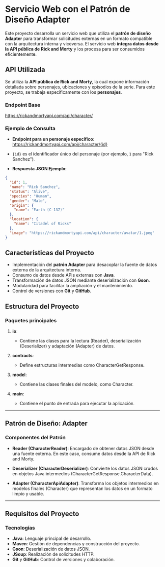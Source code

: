 # **Servicio Web con el Patrón de Diseño Adapter**

Este proyecto desarrolla un servicio web que utiliza el **patrón de diseño Adapter** para transformar solicitudes externas en un formato compatible con la arquitectura interna y viceversa. El servicio web **integra datos desde la API pública de Rick and Morty** y los procesa para ser consumidos eficientemente.

## **API Utilizada**

Se utiliza la **API pública de Rick and Morty**, la cual expone información detallada sobre personajes, ubicaciones y episodios de la serie. Para este proyecto, se trabaja específicamente con los **personajes**.

### **Endpoint Base**

https://rickandmortyapi.com/api/character/



### **Ejemplo de Consulta**
- **Endpoint para un personaje específico**:
https://rickandmortyapi.com/api/character/{id}

- `{id}` es el identificador único del personaje (por ejemplo, `1` para "Rick Sanchez").

- **Respuesta JSON Ejemplo**:
```json
{
  "id": 1,
  "name": "Rick Sanchez",
  "status": "Alive",
  "species": "Human",
  "gender": "Male",
  "origin": {
    "name": "Earth (C-137)"
  },
  "location": {
    "name": "Citadel of Ricks"
  },
  "image": "https://rickandmortyapi.com/api/character/avatar/1.jpeg"
}
```


## **Características del Proyecto**
- Implementación del **patrón Adapter** para desacoplar la fuente de datos externa de la arquitectura interna.
- Consumo de datos desde APIs externas con **Java**.
- Transformación de datos JSON mediante deserialización con **Gson**.
- Modularidad para facilitar la ampliación y el mantenimiento.
- Control de versiones con **Git** y **GitHub**.

## **Estructura del Proyecto**

### **Paquetes principales**
1. **io**:
   - Contiene las clases para la lectura (Reader), deserialización (Deserializer) y adaptación (Adapter) de datos.
   
2. **contracts**:
   - Define estructuras intermedias como CharacterGetResponse.

3. **model**:
   - Contiene las clases finales del modelo, como Character.

4. **main**:
   - Contiene el punto de entrada para ejecutar la aplicación.

---

## **Patrón de Diseño: Adapter**

### **Componentes del Patrón**

- **Reader (CharacterReader)**:
  Encargado de obtener datos JSON desde una fuente externa. En este caso, consume datos desde la API de Rick and Morty.
  
- **Deserializer (CharacterDeserializer)**:
  Convierte los datos JSON crudos en objetos Java intermedios (CharacterGetResponse.CharacterData).
  
- **Adapter (CharacterApiAdapter)**:
  Transforma los objetos intermedios en modelos finales (Character) que representan los datos en un formato limpio y usable.

---

## **Requisitos del Proyecto**

### **Tecnologías**
- **Java**: Lenguaje principal de desarrollo.
- **Maven**: Gestión de dependencias y construcción del proyecto.
- **Gson**: Deserialización de datos JSON.
- **JSoup**: Realización de solicitudes HTTP.
- **Git** y **GitHub**: Control de versiones y colaboración.
